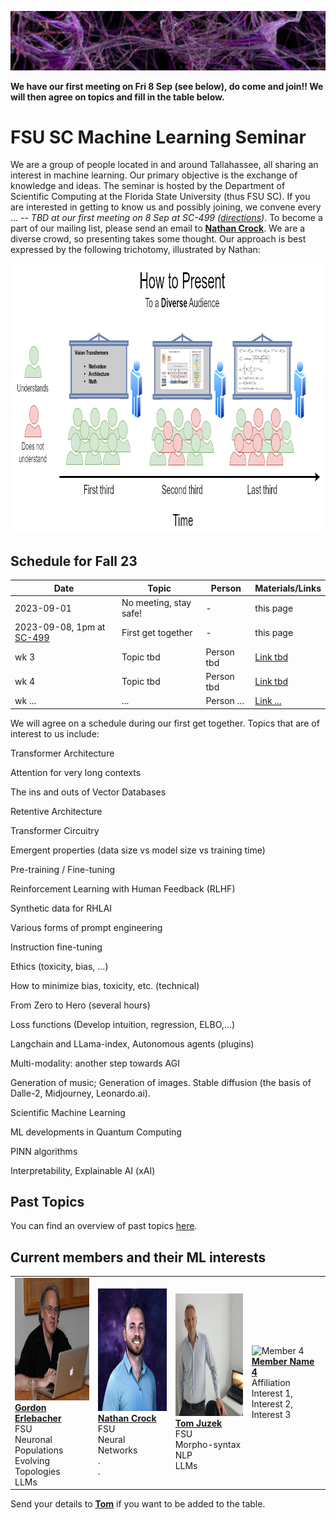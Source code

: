 ![Inspiring_banner](inspiring_banner2.jpg)

**We have our first meeting on Fri 8 Sep (see below), do come and join!! We will then agree on topics and fill in the table below.**

# FSU SC Machine Learning Seminar

We are a group of people located in and around Tallahassee, all sharing an interest in machine learning. Our primary objective is the exchange of knowledge and ideas. The seminar is hosted by the Department of Scientific Computing at the Florida State University (thus FSU SC). If you are interested in getting to know us and possibly joining, we convene every ... -- *TBD at our first meeting on 8 Sep at SC-499 ([directions](https://goo.gl/maps/BJLxE3Q7H1MTBqMu6))*. To become a part of our mailing list, please send an email to [**Nathan Crock**](https://www.sc.fsu.edu/people?uid=ndc08). We are a diverse crowd, so presenting takes some thought. Our approach is best expressed by the following trichotomy, illustrated by Nathan: 

<img src="member_jpgs/columbian_trichotomy.jpg" alt="columbian_trichotomy.jpg" width="906" height="431">

## Schedule for Fall 23

| Date       | Topic        | Person | Materials/Links |
|------------|--------------|--------|-----------------|
| 2023-09-01 | No meeting, stay safe! | - | this page |
| 2023-09-08, 1pm at [SC-499](https://goo.gl/maps/BJLxE3Q7H1MTBqMu6) | First get together | - | this page |
| wk 3 | Topic tbd     | Person tbd | [Link tbd](#) |
| wk 4    | Topic tbd      | Person tbd | [Link tbd](#) |
| wk ...    | ...      | Person ... | [Link ...](#) |

We will agree on a schedule during our first get together. Topics that are of interest to us include: 

Transformer Architecture

Attention for very long contexts

The ins and outs of Vector Databases

Retentive Architecture

Transformer Circuitry

Emergent properties (data size vs model size vs training time)

Pre-training / Fine-tuning

Reinforcement Learning with Human Feedback (RLHF)

Synthetic data for RHLAI

Various forms of prompt engineering

Instruction fine-tuning

Ethics (toxicity, bias, ...)

How to minimize bias, toxicity, etc. (technical)

From Zero to Hero (several hours)

Loss functions (Develop intuition, regression, ELBO,...)

Langchain and LLama-index, Autonomous agents (plugins)

Multi-modality: another step towards AGI

Generation of music; Generation of images. Stable diffusion (the basis of Dalle-2, Midjourney, Leonardo.ai). 


Scientific Machine Learning

ML developments in Quantum Computing

PINN algorithms

Interpretability, Explainable AI (xAI)

## Past Topics

You can find an overview of past topics [here](#). 

## Current members and their ML interests

|            |            |            |            |
|------------|------------|------------|------------|
| <img src="member_jpgs/gerlebacher.jpg" alt="gerlebacher.jpg" width="196" height="196"> <br /> [**Gordon Erlebacher**](https://www.sc.fsu.edu/people/faculty?uid=gerlebacher) <br /> FSU <br /> Neuronal Populations <br /> Evolving Topologies <br /> LLMs | <img src="member_jpgs/ncrock.jpg" alt="ncrock.jpg" width="196" height="196"> <br /> [**Nathan Crock**](https://www.sc.fsu.edu/people?uid=ndc08) <br /> FSU <br /> Neural Networks <br /> . <br /> . | <img src="member_jpgs/tjuzek2.jpg" alt="tjuzek.jpg" width="196" height="196"> <br /> [**Tom Juzek**](https://modlang.fsu.edu/person/tom-juzek) <br /> FSU <br /> Morpho-syntax <br /> NLP <br /> LLMs | ![Member 4](member4.jpg) <br /> [**Member Name 4**](#) <br /> Affiliation <br /> Interest 1, Interest 2, Interest 3 |

Send your details to [**Tom**](https://modlang.fsu.edu/person/tom-juzek) if you want to be added to the table. 


